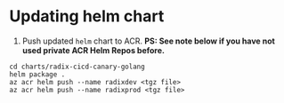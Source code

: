 # Updating helm chart

1. Push updated `helm` chart to ACR. **PS: See note below if you have not used private ACR Helm Repos before.**

```
cd charts/radix-cicd-canary-golang
helm package .
az acr helm push --name radixdev <tgz file>
az acr helm push --name radixprod <tgz file>
```